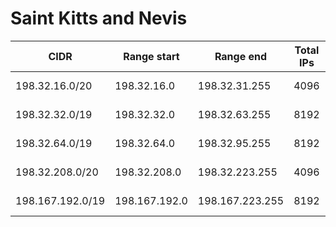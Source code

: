 # Saint Kitts and Nevis

CIDR               | Range start     | Range end       | Total IPs  | Assign date | Owner
------------------ | --------------- | --------------- | ---------- | ----------- | -----
198.32.16.0/20     | 198.32.16.0     | 198.32.31.255   | 4096       | 2009-09-26  | 
198.32.32.0/19     | 198.32.32.0     | 198.32.63.255   | 8192       | 2009-09-26  | 
198.32.64.0/19     | 198.32.64.0     | 198.32.95.255   | 8192       | 2009-09-26  | 
198.32.208.0/20    | 198.32.208.0    | 198.32.223.255  | 4096       | 1997-06-09  | 
198.167.192.0/19   | 198.167.192.0   | 198.167.223.255 | 8192       | 2013-02-11  | 
